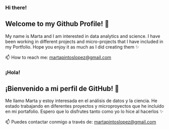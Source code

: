 ### Hi there! 

## Welcome to my Github Profile! 👋

My name is Marta and I am interested in data analytics and science. I have been working in different projects and micro-projects that I have included in my Portfolio. 
Hope you enjoy it as much as I did creating them ✨

📫 How to reach me: martapintoslopez@gmail.com


### ¡Hola!

## ¡Bienvenido a mi perfil de GitHub! 👋

Me llamo Marta y estoy interesada en el análisis de datos y la ciencia. He estado trabajando en diferentes proyectos y microproyectos que he incluido en mi portafolio.
Espero que lo disfrutes tanto como yo lo hice al hacerlos ✨

📫 Puedes contactar conmigo a través de: martapintoslopez@gmail.com
